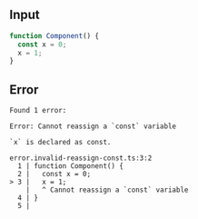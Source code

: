 
## Input

```javascript
function Component() {
  const x = 0;
  x = 1;
}

```


## Error

```
Found 1 error:

Error: Cannot reassign a `const` variable

`x` is declared as const.

error.invalid-reassign-const.ts:3:2
  1 | function Component() {
  2 |   const x = 0;
> 3 |   x = 1;
    |   ^ Cannot reassign a `const` variable
  4 | }
  5 |
```
          
      